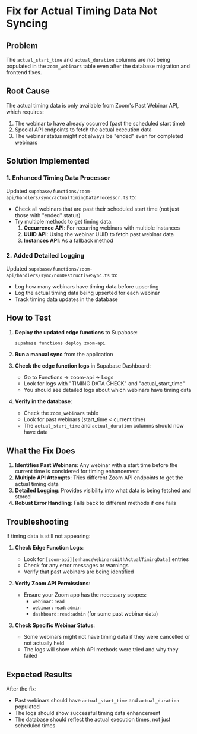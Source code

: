 # Fix for Actual Timing Data Not Syncing

## Problem
The `actual_start_time` and `actual_duration` columns are not being populated in the `zoom_webinars` table even after the database migration and frontend fixes.

## Root Cause
The actual timing data is only available from Zoom's Past Webinar API, which requires:
1. The webinar to have already occurred (past the scheduled start time)
2. Special API endpoints to fetch the actual execution data
3. The webinar status might not always be "ended" even for completed webinars

## Solution Implemented

### 1. Enhanced Timing Data Processor
Updated `supabase/functions/zoom-api/handlers/sync/actualTimingDataProcessor.ts` to:
- Check all webinars that are past their scheduled start time (not just those with "ended" status)
- Try multiple methods to get timing data:
  1. **Occurrence API**: For recurring webinars with multiple instances
  2. **UUID API**: Using the webinar UUID to fetch past webinar data
  3. **Instances API**: As a fallback method

### 2. Added Detailed Logging
Updated `supabase/functions/zoom-api/handlers/sync/nonDestructiveSync.ts` to:
- Log how many webinars have timing data before upserting
- Log the actual timing data being upserted for each webinar
- Track timing data updates in the database

## How to Test

1. **Deploy the updated edge functions** to Supabase:
   ```bash
   supabase functions deploy zoom-api
   ```

2. **Run a manual sync** from the application

3. **Check the edge function logs** in Supabase Dashboard:
   - Go to Functions → zoom-api → Logs
   - Look for logs with "TIMING DATA CHECK" and "actual_start_time"
   - You should see detailed logs about which webinars have timing data

4. **Verify in the database**:
   - Check the `zoom_webinars` table
   - Look for past webinars (start_time < current time)
   - The `actual_start_time` and `actual_duration` columns should now have data

## What the Fix Does

1. **Identifies Past Webinars**: Any webinar with a start time before the current time is considered for timing enhancement
2. **Multiple API Attempts**: Tries different Zoom API endpoints to get the actual timing data
3. **Detailed Logging**: Provides visibility into what data is being fetched and stored
4. **Robust Error Handling**: Falls back to different methods if one fails

## Troubleshooting

If timing data is still not appearing:

1. **Check Edge Function Logs**:
   - Look for `[zoom-api][enhanceWebinarsWithActualTimingData]` entries
   - Check for any error messages or warnings
   - Verify that past webinars are being identified

2. **Verify Zoom API Permissions**:
   - Ensure your Zoom app has the necessary scopes:
     - `webinar:read`
     - `webinar:read:admin`
     - `dashboard:read:admin` (for some past webinar data)

3. **Check Specific Webinar Status**:
   - Some webinars might not have timing data if they were cancelled or not actually held
   - The logs will show which API methods were tried and why they failed

## Expected Results

After the fix:
- Past webinars should have `actual_start_time` and `actual_duration` populated
- The logs should show successful timing data enhancement
- The database should reflect the actual execution times, not just scheduled times
